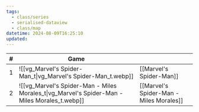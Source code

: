 ```yaml
---
tags:
  - class/series
  - serialised-dataview
  - class/map
datetime: 2024-08-09T16:25:10
updated: 
---
```

<!-- QueryToSerialize: table without id sequence as "#", embed(link(thumbnail)) as Game, file.link as ""  from #class/video-game where series = [[]] sort sequence -->
<!-- SerializedQuery: table without id sequence as "#", embed(link(thumbnail)) as Game, file.link as ""  from #class/video-game where series = [[]] sort sequence -->

| # | Game                                                                                                                   |                                                                                              |
| - | ---------------------------------------------------------------------------------------------------------------------- | -------------------------------------------------------------------------------------------- |
| 1 | ![[vg_Marvel's Spider-Man_t\|vg_Marvel's Spider-Man_t.webp]]                                 | [[Marvel's Spider-Man]]                                 |
| 2 | ![[vg_Marvel's Spider-Man - Miles Morales_t\|vg_Marvel's Spider-Man - Miles Morales_t.webp]] | [[Marvel's Spider-Man - Miles Morales]] |
<!-- SerializedQuery END -->
